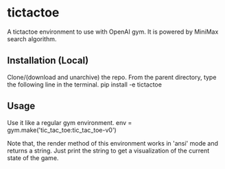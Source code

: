 # tictactoe
A tictactoe environment to use with OpenAI gym. It is powered by MiniMax search algorithm. 

## Installation (Local)
Clone/(download and unarchive) the repo. From the parent directory, type the following line in the terminal.
pip install -e tictactoe

## Usage
Use it like a regular gym environment.
env = gym.make('tic_tac_toe:tic_tac_toe-v0')

Note that, the render method of this environment works in 'ansi' mode and returns a string. Just print the string to get a visualization of the current state of the game. 
